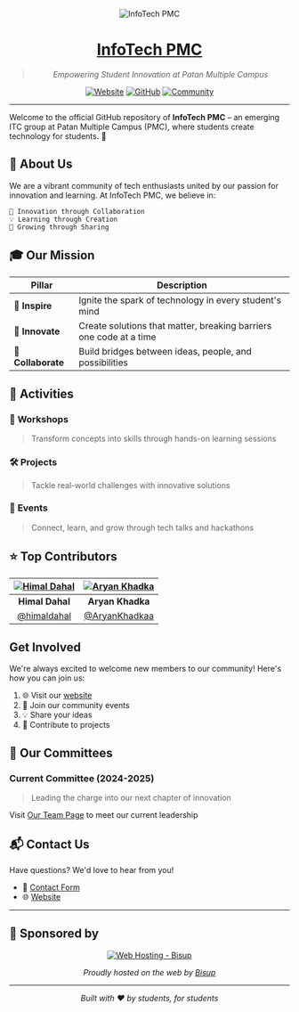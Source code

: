 <div align="center">

![InfoTech PMC](https://infotechpmc.com/favicon.png)

# [InfoTech PMC](https://infotechpmc.com)

> *Empowering Student Innovation at Patan Multiple Campus*

[![Website](https://img.shields.io/badge/Website-infotechpmc.com-blue)](https://infotechpmc.com)
[![GitHub](https://img.shields.io/badge/GitHub-Follow-success)](https://github.com/InfoTechPMC)
[![Community](https://img.shields.io/badge/Community-Join_Us-orange)](https://infotechpmc.com/contact)

</div>

---

Welcome to the official GitHub repository of **InfoTech PMC** – an emerging ITC group at Patan Multiple Campus (PMC), where students create technology for students. 🚀

## 🎯 About Us

We are a vibrant community of tech enthusiasts united by our passion for innovation and learning. At InfoTech PMC, we believe in:

```
🌟 Innovation through Collaboration
💡 Learning through Creation
🤝 Growing through Sharing
```

## 🎓 Our Mission

| Pillar | Description |
|--------|-------------|
| 🌱 **Inspire** | Ignite the spark of technology in every student's mind |
| 🚀 **Innovate** | Create solutions that matter, breaking barriers one code at a time |
| 🤝 **Collaborate** | Build bridges between ideas, people, and possibilities |

## 💫 Activities

### 🎨 **Workshops**
> Transform concepts into skills through hands-on learning sessions

### 🛠️ **Projects**
> Tackle real-world challenges with innovative solutions

### 🎪 **Events**
> Connect, learn, and grow through tech talks and hackathons

## ⭐ Top Contributors

<div align="center">

[![Himal Dahal](https://avatars.githubusercontent.com/himaldahal?v=4&s=100)](https://github.com/himaldahal) | [![Aryan Khadka](https://avatars.githubusercontent.com/AryanKhadkaa?v=4&s=100)](https://github.com/AryanKhadkaa)
:---: | :---:
**Himal Dahal** | **Aryan Khadka**
[@himaldahal](https://github.com/himaldahal) | [@AryanKhadkaa](https://github.com/AryanKhadkaa)

</div>

## Get Involved

We're always excited to welcome new members to our community! Here's how you can join us:

1. 🌐 Visit our [website](https://infotechpmc.com)
2. 🤝 Join our community events
3. 💡 Share your ideas
4. 🚀 Contribute to projects

## 👥 Our Committees

### Current Committee (2024-2025)
> Leading the charge into our next chapter of innovation

Visit [Our Team Page](https://infotechpmc.com/members) to meet our current leadership

## 📬 Contact Us

Have questions? We'd love to hear from you!

- 📧 [Contact Form](https://infotechpmc.com/contact)
- 🌐 [Website](https://infotechpmc.com)
---

## 🚀 Sponsored by
<div align="center">
  <a href="https://www.bisup.com/">
    <img src="https://img.shields.io/badge/Web_Hosting-Bisup-2ea44f?style=for-the-badge" alt="Web Hosting - Bisup">
  </a>
  <p><em>Proudly hosted on the web by <a href="https://www.bisup.com/">Bisup</a></em></p>
</div>

---

<div align="center">

  *Built with ❤️ by students, for students*

</div>
